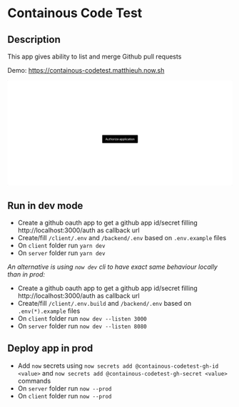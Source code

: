 # Containous Code Test

## Description
This app gives ability to list and merge Github pull requests 

Demo: https://containous-codetest.matthieuh.now.sh

![Preview](preview.gif)

## Run in dev mode

* Create a github oauth app to get a github app id/secret filling http://localhost:3000/auth as callback url
* Create/fill `/client/.env` and `/backend/.env` based on `.env.example` files
* On `client` folder run `yarn dev`
* On `server` folder run `yarn dev`

_An alternative is using `now dev` cli to have exact same behaviour locally than in prod:_

* Create a github oauth app to get a github app id/secret filling http://localhost:3000/auth as callback url
* Create/fill `/client/.env.build` and `/backend/.env` based on `.env(*).example` files
* On `client` folder run `now dev --listen 3000`
* On `server` folder run `now dev --listen 8080`


## Deploy app in prod

* Add `now` secrets using `now secrets add @containous-codetest-gh-id <value>` and `now secrets add @containous-codetest-gh-secret <value>` commands
* On `server` folder run `now --prod`
* On `client` folder run `now --prod`
